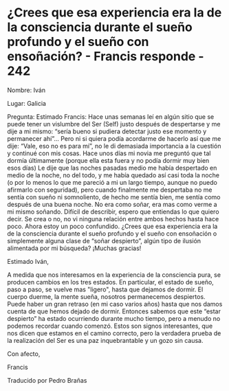 # ¿Crees que esa experiencia era la de la consciencia durante el sueño profundo y el sueño con ensoñación? - Francis responde - 242

Nombre: Iván 

Lugar: Galicia 

Pregunta: Estimado Francis: Hace unas semanas leí en algún sitio que se puede tener un vislumbre del Ser (Self) justo después de despertarse y me dije a mi mismo: “sería bueno si pudiera detectar justo ese momento y permanecer ahí”... Pero ni si quiera podía acordarme de hacerlo así que me dije: “Vale, eso no es para mí”, no le di demasiada importancia a la cuestión y continué con mis cosas. Hace unos días mi novia me preguntó que tal dormía últimamente (porque ella esta fuera y no podía dormir muy bien esos días) Le dije que las noches pasadas medio me había despertado en medio de la noche, no del todo, y me había quedado así casi toda la noche (o por lo menos lo que me pareció a mi un largo tiempo, aunque no puedo afirmarlo con seguridad), pero cuando finalmente me despertaba no me sentía con sueño ni somnoliento, de hecho me sentía bien, me sentía como después de una buena noche. No era como soñar, era mas como verme a mi mismo soñando. Difícil de describir, espero que entiendas lo que quiero decir. Se crea o no, no vi ninguna relación entre ambos hechos hasta hace poco. Ahora estoy un poco confundido. ¿Crees que esa experiencia era la de la consciencia durante el sueño profundo y el sueño con ensoñación o simplemente alguna clase de “soñar despierto”, algún tipo de ilusión alimentada por mi búsqueda? ¡Muchas gracias!

Estimado Iván, 

A medida que nos interesamos en la experiencia de la consciencia pura, se producen cambios en los tres estados. En particular, el estado de sueño, paso a paso, se vuelve mas "ligero", hasta que dejamos de dormir. El cuerpo duerme, la mente sueña, nosotros permanecemos despiertos. Puede haber un gran retraso (en mi caso varios años) hasta que nos damos cuenta de que hemos dejado de dormir. Entonces sabemos que este “estar despierto” ha estado ocurriendo durante mucho tiempo, pero a menudo no podemos recordar cuando comenzó. Estos son signos interesantes, que nos dicen que estamos en el camino correcto, pero la verdadera prueba de la realización del Ser es una paz inquebrantable y un gozo sin causa.

Con afecto,

Francis

Traducido por Pedro Brañas 

